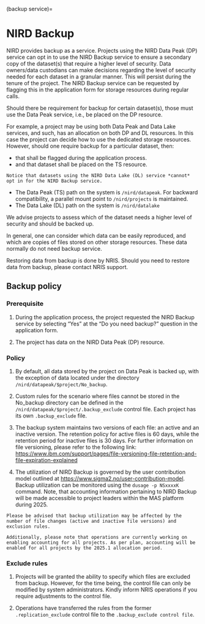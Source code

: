 (backup service)=



# NIRD Backup

NIRD provides backup as a service. Projects using the NIRD Data Peak (DP) service can opt in to use the NIRD Backup service to ensure a secondary copy of the dataset(s) that require a higher level of security. Data owners/data custodians can make decisions regarding the level of security needed for each dataset in a granular manner. This will persist during the tenure of the project. The NIRD Backup service can be requested by flagging this in the application form for storage resources during regular calls.

Should there be requirement for backup for certain dataset(s), those must use the Data Peak service, i.e., be placed on the DP resource.

For example, a project may be using both Data Peak and Data Lake services, and such, has an allocation on both DP and DL resources. In this case the project can decide how to use the dedicated storage resources. However, should one require backup for a particular dataset, then:
 
 - that shall be flagged during the application process.
 - and that dataset shall be placed on the TS resource.


```{note}
Notice that datasets using the NIRD Data Lake (DL) service *cannot* opt in for the NIRD Backup service.
```


- The Data Peak (TS) path on the system is `/nird/datapeak`. For backward compatibility, a parallel mount point to `/nird/projects` is maintained.
- The Data Lake (DL) path on the system is `/nird/datalake`

We advise projects to assess which of the dataset needs a higher level of 
security and should be backed up.

In general, one can consider which data can be easily reproduced, and which 
are copies of files stored on other storage resources. These data normally 
do not need backup service.


Restoring data from backup is done by NRIS. Should you need to restore data from backup, please contact NRIS support.

## Backup policy
### Prerequisite
1. During the application process, the project requested the NIRD Backup service by selecting “Yes” at the “Do you need backup?” question in the application form.

2. The project has data on the NIRD Data Peak (DP) resource.

### Policy
1. By default, all data stored by the project on Data Peak is backed up, with the exception of data located under the directory `/nird/datapeak/$project/No_backup`.

2. Custom rules for the scenario where files cannot be stored in the No_backup directory can be defined in the `/nird/datapeak/$project/.backup_exclude` control file. Each project has its own `.backup_exclude` file.

3. The backup system maintains two versions of each file: an active and an inactive version. The retention policy for active files is 60 days, while the retention period for inactive files is 30 days. For further information on file versioning, please refer to the following link: https://www.ibm.com/support/pages/file-versioning-file-retention-and-file-expiration-explained

4. The utilization of NIRD Backup is governed by the user contribution model outlined at <https://www.sigma2.no/user-contribution-model>. Backup utilization can be monitored using the `dusage -p NSxxxxK` command. Note, that accounting information pertaining to NIRD Backup will be made accessible to project leaders within the MAS platform during 2025.

```{note}
Please be advised that backup utilization may be affected by the number of file changes (active and inactive file versions) and exclusion rules.

Additionally, please note that operations are currently working on enabling accounting for all projects. As per plan, accounting will be enabled for all projects by the 2025.1 allocation period. 
```

### Exclude rules
1. Projects will be granted the ability to specify which files are excluded from backup. However, for the time being, the control file can only be modified by system administrators. Kindly inform NRIS operations if you require adjustments to the control file.

2. Operations have transferred the rules from the former `.replication_exclude` control file to the `.backup_exclude control file`.